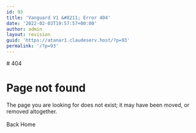 ```yaml
---
id: 93
title: 'Vanguard V1 &#8211; Error 404'
date: '2022-02-03T19:57:57+00:00'
author: admin
layout: revision
guid: 'https://atanar1.claudeserv.host/?p=93'
permalink: '/?p=93'
---
```


<style>/*! elementor - v3.5.5 - 03-02-2022 */
.elementor-heading-title{padding:0;margin:0;line-height:1}.elementor-widget-heading .elementor-heading-title[class*=elementor-size-]>a{color:inherit;font-size:inherit;line-height:inherit}.elementor-widget-heading .elementor-heading-title.elementor-size-small{font-size:15px}.elementor-widget-heading .elementor-heading-title.elementor-size-medium{font-size:19px}.elementor-widget-heading .elementor-heading-title.elementor-size-large{font-size:29px}.elementor-widget-heading .elementor-heading-title.elementor-size-xl{font-size:39px}.elementor-widget-heading .elementor-heading-title.elementor-size-xxl{font-size:59px}</style></head><body># 404

# Page not found  


 The page you are looking for does not exist; it may have been moved, or removed altogether.  
 <a role="button">  
 Back Home  
 </a>